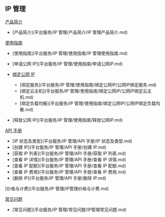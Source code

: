 ## IP 管理

[产品简介]()
 
* [产品简介](平台服务/IP 管理/产品简介/IP 管理产品简介.md)

[使用指南]()

* [使用指南](平台服务/IP 管理/使用指南/IP 管理使用指南.md)
* [申请公网 IP](平台服务/IP 管理/使用指南/申请公网IP.md)
* [绑定公网 IP]()

	* [绑定服务](平台服务/IP 管理/使用指南/绑定公网IP/公网IP绑定服务.md)
	* [绑定云主机](平台服务/IP 管理/使用指南/绑定公网IP/公网IP绑定云主机.md)
	* [绑定负载均衡](平台服务/IP 管理/使用指南/绑定公网IP/公网IP绑定负载均衡.md)
* [释放公网 IP](平台服务/IP 管理/使用指南/释放公网IP.md)

[API 手册]()

* [IP 状态及类型](平台服务/IP 管理/API 手册/IP 状态及类型.md)
* [创建 IP](平台服务/IP 管理/API 手册/创建 IP.md)
* [获取 IP 列表](平台服务/IP 管理/API 手册/获取 IP 列表.md)
* [查看 IP 详情](平台服务/IP 管理/API 手册/查看 IP 详情.md)
* [查看 IP 配额](平台服务/IP 管理/API 手册/查看 IP 配额.md)
* [查看 IP 费用](平台服务/IP 管理/API 手册/查看 IP 费用.md)
* [删除 IP](平台服务/IP 管理/API 手册/删除 IP.md)


[价格与计费](平台服务/IP 管理/IP管理价格与计费.md)

[常见问题]()

* [常见问题](平台服务/IP 管理/常见问题/IP管理常见问题.md)